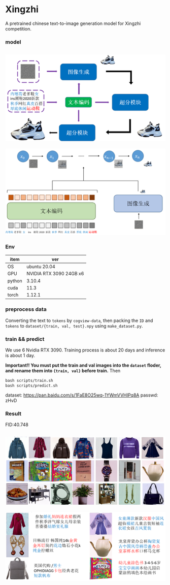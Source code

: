 # Xingzhi
A pretrained chinese text-to-image generation model for Xingzhi competition.

### model
 ![model](/model.png)
 -----------------------------
 
 ![model1](/model1.png)
 
 
### Env
|item|ver|
|----|----|
|OS|ubuntu 20.04|
|GPU|NVIDIA RTX 3090 24GB x6|
|python|3.10.4|
|cuda|11.3|
|torch|1.12.1|

### preprocess data
Converting the text to `tokens` by `cogview-data`, then packing the `ID` and `tokens` to `dataset/{train, val, test}.npy` using `make_dataset.py`.

### train && predict
We use 6 Nvidia RTX 3090.
Training process is about 20 days and inference is about 1 day.

**Important!! You must put the train and val images into the `dataset` floder, and rename them into `{train, val}` before train.**
Then 
```
bash scripts/train.sh
bash scripts/predict.sh
```

dataset: https://pan.baidu.com/s/1FaE8O25wq-1YWmVVHIPq8A passwd: zHvD

### Result

FID:40.748

 ![result](/result.png)
 ----------------------
 
 ![result1](/result2.png)

